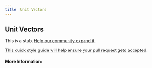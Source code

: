 ```yaml
---
title: Unit Vectors
---
```


## Unit Vectors

This is a stub. [Help our community expand it](https://github.com/freecodecamp/guides/tree/master/src/pages/articles/math/vectors/unit-vectors/index.md).

[This quick style guide will help ensure your pull request gets accepted](https://github.com/freeCodeCamp/guides/blob/master/README.md).

<!-- The article goes here, in GitHub-flavored Markdown. Feel free to add YouTube videos, images, and CodePen/JSBin embeds  -->

#### More Information:
<!-- Please add any articles you think might be helpful to read before writing the article -->


